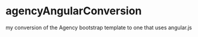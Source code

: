 # agencyAngularConversion
my conversion of the Agency bootstrap template to one that uses angular.js
